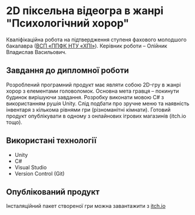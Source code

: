 # 2D піксельна відеогра в жанрі "Психологічний хорор"

Кваліфікаційна робота на підтвердження ступеня фахового молодшого бакалавра ([ВСП «ППФК НТУ «ХПІ»](http://polytechnic.poltava.ua)). Керівник роботи – Олійник Владислав Васильович.

## Завдання до дипломної роботи

Розроблений програмний продукт має являти собою 2D-гру в жанрі хорор з елементами головоломок. Основна мета гравця – покинути будинок вирішуючи завдання. Розробку виконати мовою C# з використанням рушія Unity. Слід подбати про зручне меню та наявність інвентаря з кількома рівнями гри (різноманітні кімнати). Готовий продукт опублікувати в одному з онлайнових ігрових магазинів (itch.io тощо).

## Використані технології

* Unity
* C#
* Visual Studio
* Version Control (Git)

## Опублікований продукт

Інсталяційний пакет створеної гри можна завантажити з [itch.io](https://big-burst.itch.io/lost-memories)
